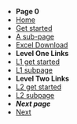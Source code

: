 * **Page 0**
* [Home](/)
* [Get started](get-started)
* [A sub-page](docs/a-sub-page)
* [Excel Download](excel-download.md)
* **Level One Links**
* [L1 get started](docs/levelone/level-one-get-started)
* [L1 subpage](./docs/levelone/level-one-sub-page.md)
* **Level Two Links**
* [L2 get started](docs/levelone/leveltwo/level-two-get-started)
* [L2 subpage](./docs/levelone/leveltwo/level-two-sub-page)
* ***Next page***
* [Next](/docs/levelone)
 